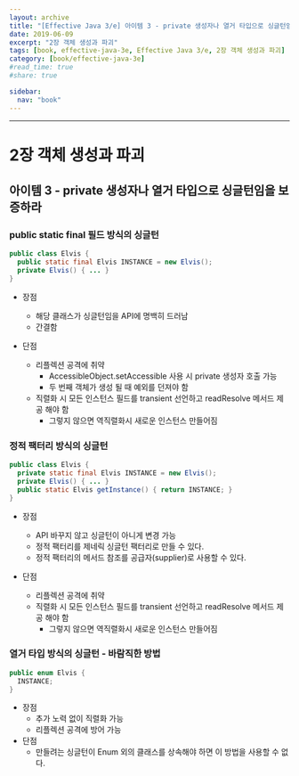 ```yaml
---
layout: archive
title: "[Effective Java 3/e] 아이템 3 - private 생성자나 열거 타입으로 싱글턴임을 보증하라"
date: 2019-06-09
excerpt: "2장 객체 생성과 파괴"
tags: [book, effective-java-3e, Effective Java 3/e, 2장 객체 생성과 파괴]
category: [book/effective-java-3e]
#read_time: true
#share: true

sidebar:
  nav: "book"
---
```


* * *

# 2장 객체 생성과 파괴

## 아이템 3 - private 생성자나 열거 타입으로 싱글턴임을 보증하라

### public static final 필드 방식의 싱글턴

```java
public class Elvis {
  public static final Elvis INSTANCE = new Elvis();
  private Elvis() { ... }
}
```

* 장점
  * 해당 클래스가 싱글턴임을 API에 명백히 드러남
  * 간결함

* 단점
  * 리플렉션 공격에 취약
    * AccessibleObject.setAccessible 사용 시 private 생성자 호출 가능
    * 두 번째 객체가 생성 될 때 예외를 던져야 함
  * 직렬화 시 모든 인스턴스 필드를 transient 선언하고 readResolve 메서드 제공 해야 함
    * 그렇지 않으면 역직렬화시 새로운 인스턴스 만들어짐

### 정적 팩터리 방식의 싱글턴

```java
public class Elvis {
  private static final Elvis INSTANCE = new Elvis();
  private Elvis() { ... }
  public static Elvis getInstance() { return INSTANCE; }
}
```

* 장점
  * API 바꾸지 않고 싱글턴이 아니게 변경 가능
  * 정적 팩터리를 제네릭 싱글턴 팩터리로 만들 수 있다.
  * 정적 팩터리의 메서드 참조를 공급자(supplier)로 사용할 수 있다.

* 단점
  * 리플렉션 공격에 취약
  * 직렬화 시 모든 인스턴스 필드를 transient 선언하고 readResolve 메서드 제공 해야 함
    * 그렇지 않으면 역직렬화시 새로운 인스턴스 만들어짐

### 열거 타입 방식의 싱글턴 - 바람직한 방법

```java
public enum Elvis {
  INSTANCE;
}
```

* 장점
  * 추가 노력 없이 직렬화 가능
  * 리플렉션 공격에 방어 가능
* 단점
  * 만들려는 싱글턴이 Enum 외의 클래스를 상속해야 하면 이 방법을 사용할 수 없다.